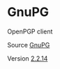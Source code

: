 # GnuPG

OpenPGP client

Source [GnuPG](https://git.gnupg.org/cgi-bin/gitweb.cgi?p=gnupg.git)

Version [2.2.14](https://git.gnupg.org/cgi-bin/gitweb.cgi?p=gnupg.git;a=tag;h=gnupg-2.2.14)
